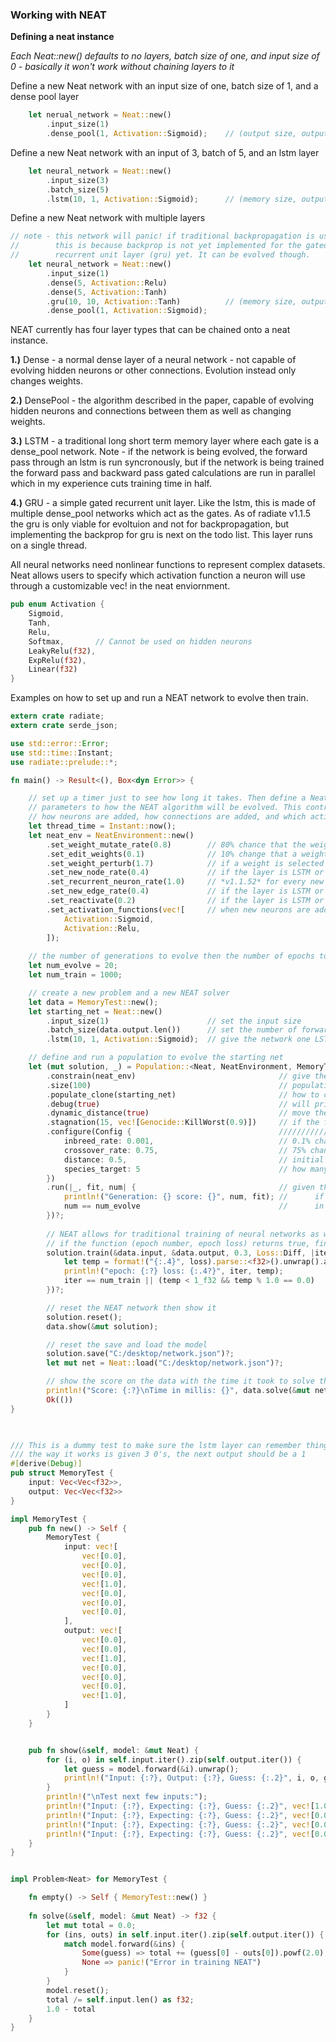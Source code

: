
### Working with NEAT
**Defining a neat instance**

*Each Neat::new() defaults to no layers, batch size of one, and input size of 0 - basically it won't work without chaining layers to it*

Define a new Neat network with an input size of one, batch size of 1, and a dense pool layer 
```rust
    let nerual_network = Neat::new()
        .input_size(1)
        .dense_pool(1, Activation::Sigmoid);    // (output size, output layer activation)
```
Define a new Neat network with an input of 3, batch of 5, and an lstm layer
```rust
    let neural_network = Neat::new()
        .input_size(3)
        .batch_size(5)
        .lstm(10, 1, Activation::Sigmoid);      // (memory size, output size, output layer activation)
```
Define a new Neat network with multiple layers 
```rust
// note - this network will panic! if traditional backpropagation is used 
//        this is because backprop is not yet implemented for the gated 
//        recurrent unit layer (gru) yet. It can be evolved though.
    let neural_network = Neat::new()
        .input_size(1)
        .dense(5, Activation::Relu)
        .dense(5, Activation::Tanh)
        .gru(10, 10, Activation::Tanh)          // (memory size, output size, output layer activation)
        .dense_pool(1, Activation::Sigmoid);
```
NEAT currently has four layer types that can be chained onto a neat instance. 

**1.)** Dense - a normal dense layer of a neural network - not capable of evolving hidden neurons or other connections. Evolution instead only changes weights.

**2.)** DensePool - the algorithm described in the paper, capable of evolving hidden neurons and connections between them as well as changing weights.

**3.)** LSTM - a traditional long short term memory layer where each gate is a dense_pool network. Note - if the network is being evolved, the forward pass through an lstm is run syncronously, but if the network is being trained the forward pass and backward pass gated calculations are run in parallel which in my experience cuts training time in half.

**4.)** GRU - a simple gated recurrent unit layer. Like the lstm, this is made of multiple dense_pool networks which act as the gates. As of radiate v1.1.5 the gru is only viable for evoltuion and not for backpropagation, but implementing the backprop for gru is next on the todo list. This layer runs on a single thread.

All neural networks need nonlinear functions to represent complex datasets. Neat allows users to specify which activation function a neuron will use through a customizable vec! in the neat enviornment.
```rust
pub enum Activation {
    Sigmoid,
    Tanh,
    Relu,
    Softmax,       // Cannot be used on hidden neurons
    LeakyRelu(f32),
    ExpRelu(f32),
    Linear(f32)   
}
```

Examples on how to set up and run a NEAT network to evolve then train.

```rust
extern crate radiate;
extern crate serde_json;

use std::error::Error;
use std::time::Instant;
use radiate::prelude::*;

fn main() -> Result<(), Box<dyn Error>> {

    // set up a timer just to see how long it takes. Then define a NeatEnvironment to give
    // parameters to how the NEAT algorithm will be evolved. This controls how weights are edited,
    // how neurons are added, how connections are added, and which activation functions to use in hidden neurons
    let thread_time = Instant::now();
    let neat_env = NeatEnvironment::new()
        .set_weight_mutate_rate(0.8)        // 80% chance that the weights will be mutated, 20% change the weights will not be changed at all
        .set_edit_weights(0.1)              // 10% change that a weight will be assigned a new random number, 90% change it will be mutated by +/- weight_perturb
        .set_weight_perturb(1.7)            // if a weight is selected to be mutated, multiply the original weight by +/- 1.7 (shouldn't be larger than 2.0)
        .set_new_node_rate(0.4)             // if the layer is LSTM or dense_pool, 40% chance a new hidden neuron will be added
        .set_recurrent_neuron_rate(1.0)     // *v1.1.52* for every new neuron added, the % chance is recurrent 1.0 meaning 100%, 0.0 meaning 0% (not compatible with backprop)
        .set_new_edge_rate(0.4)             // if the layer is LSTM or dense_pool, 40% chance a new connection will be added between two random neurons with a random weight
        .set_reactivate(0.2)                // if the layer is LSTM or dense_pool, 20% chance a deactivated connection will be reactivated
        .set_activation_functions(vec![     // when new neurons are added, a random activation function is chosen from this list to give to the neuron
            Activation::Sigmoid,
            Activation::Relu,
        ]);
        
    // the number of generations to evolve then the number of epochs to train
    let num_evolve = 20;
    let num_train = 1000;

    // create a new problem and a new NEAT solver 
    let data = MemoryTest::new();
    let starting_net = Neat::new()
        .input_size(1)                      // set the input size
        .batch_size(data.output.len())      // set the number of forward passes before weights are updated
        .lstm(10, 1, Activation::Sigmoid);  // give the network one LSTM layer with a memory size of 10 and output size of 1 with a output activation of sigmoid

    // define and run a population to evolve the starting net
    let (mut solution, _) = Population::<Neat, NeatEnvironment, MemoryTest>::new()
        .constrain(neat_env)                                // give the population an environment to evolve in (evolutionary parameters defined above)
        .size(100)                                          // population size of 100
        .populate_clone(starting_net)                       // how to create the initial population (in this case, clone the starting_net 100 times)
        .debug(true)                                        // will print the species and their adjusted fitness scores at the end of each generation
        .dynamic_distance(true)                             // move the distance between networks to match the species_target specified below
        .stagnation(15, vec![Genocide::KillWorst(0.9)])     // if the fitness score of the best member doesn't improve in 15 genertaions, kill the worst 90% of the population
        .configure(Config {                                 //////////////// Configure the breeding parameters //////////////// 
            inbreed_rate: 0.001,                            // 0.1% chance to breed two members of the same species 
            crossover_rate: 0.75,                           // 75% chance two parents will be crossed over to create a child, 25% chance the most fit parent will be copied and mutated
            distance: 0.5,                                  // initial distance between species, if dynamic distance is true, this will chance to fit the species target
            species_target: 5                               // how many species you want, if dynaic distance is true, distance will move until this is met, if it is false, this might not work
        })
        .run(|_, fit, num| {                                // given the best member of the population, their fitness score, and the iteration number, return a bool. 
            println!("Generation: {} score: {}", num, fit); //      if this returns true, evolution will stop and return the top member from the population and the enviornment 
            num == num_evolve                               //      in this case, if the num equals the num_evolve, finish evoltuion
        })?;
        
        // NEAT allows for traditional training of neural networks as well given the (input data, target data, learning rate, loss function, and a function)
        // if the function (epoch number, epoch loss) returns true, finish training, otherwise continue
        solution.train(&data.input, &data.output, 0.3, Loss::Diff, |iter, loss| {
            let temp = format!("{:.4}", loss).parse::<f32>().unwrap().abs();
            println!("epoch: {:?} loss: {:.4?}", iter, temp);
            iter == num_train || (temp < 1_f32 && temp % 1.0 == 0.0)
        })?;

        // reset the NEAT network then show it 
        solution.reset();
        data.show(&mut solution);

        // reset the save and load the model
        solution.save("C:/desktop/network.json")?;
        let mut net = Neat::load("C:/desktop/network.json")?;

        // show the score on the data with the time it took to solve the problem
        println!("Score: {:?}\nTime in millis: {}", data.solve(&mut net), thread_time.elapsed().as_millis());
        Ok(())
}
 


/// This is a dummy test to make sure the lstm layer can remember things throughout time
/// the way it works is given 3 0's, the next output should be a 1
#[derive(Debug)]
pub struct MemoryTest {
    input: Vec<Vec<f32>>,
    output: Vec<Vec<f32>>
}

impl MemoryTest {
    pub fn new() -> Self {
        MemoryTest {
            input: vec![
                vec![0.0],
                vec![0.0],
                vec![0.0],
                vec![1.0],
                vec![0.0],
                vec![0.0],
                vec![0.0],
            ],
            output: vec![
                vec![0.0],
                vec![0.0],
                vec![1.0],
                vec![0.0],
                vec![0.0],
                vec![0.0],
                vec![1.0],
            ]
        }
    }


    pub fn show(&self, model: &mut Neat) {
        for (i, o) in self.input.iter().zip(self.output.iter()) {
            let guess = model.forward(&i).unwrap();
            println!("Input: {:?}, Output: {:?}, Guess: {:.2}", i, o, guess[0]);
        }
        println!("\nTest next few inputs:");
        println!("Input: {:?}, Expecting: {:?}, Guess: {:.2}", vec![1.0], vec![0.0], model.forward(&vec![1.0]).unwrap()[0]);
        println!("Input: {:?}, Expecting: {:?}, Guess: {:.2}", vec![0.0], vec![0.0], model.forward(&vec![0.0]).unwrap()[0]);
        println!("Input: {:?}, Expecting: {:?}, Guess: {:.2}", vec![0.0], vec![0.0], model.forward(&vec![0.0]).unwrap()[0]);
        println!("Input: {:?}, Expecting: {:?}, Guess: {:.2}", vec![0.0], vec![1.0], model.forward(&vec![0.0]).unwrap()[0]);
    }
}


impl Problem<Neat> for MemoryTest {

    fn empty() -> Self { MemoryTest::new() }
    
    fn solve(&self, model: &mut Neat) -> f32 {
        let mut total = 0.0;
        for (ins, outs) in self.input.iter().zip(self.output.iter()) {
            match model.forward(&ins) {
                Some(guess) => total += (guess[0] - outs[0]).powf(2.0),
                None => panic!("Error in training NEAT")
            }
        }
        model.reset();
        total /= self.input.len() as f32;
        1.0 - total
    }
}
```
